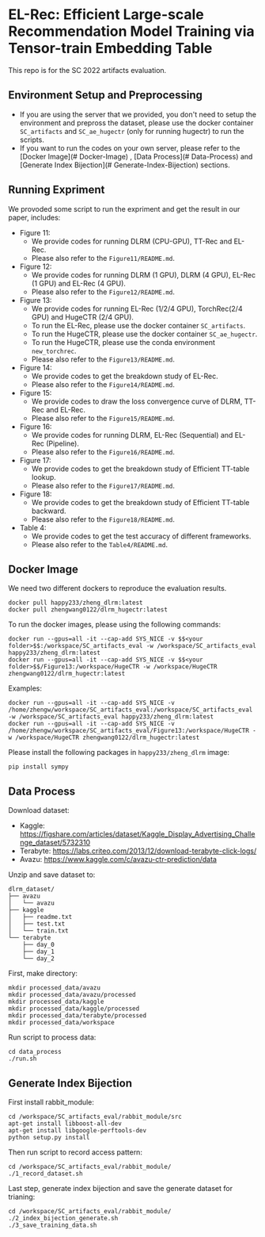 # EL-Rec: Efficient Large-scale Recommendation Model Training via Tensor-train Embedding Table

This repo is for the SC 2022 artifacts evaluation.



## Environment Setup and Preprocessing

* If you are using the server that we provided, you don't need to setup the environment and prepross the dataset, please use the docker container `SC_artifacts`  and `SC_ae_hugectr` (only for running hugectr) to run the scripts.
* If you want to run the codes on your own server, please refer to the  [Docker Image](# Docker-Image) , [Data Process](# Data-Process) and [Generate Index Bijection](# Generate-Index-Bijection) sections.



## Running Expriment

We provoded some script to run the expriment and get the result in our paper, includes:

* Figure 11: 
  * We provide codes for running DLRM (CPU-GPU), TT-Rec and EL-Rec.
  * Please also refer to the `Figure11/README.md`.
* Figure 12:
  * We provide codes for running DLRM (1 GPU), DLRM (4 GPU), EL-Rec (1 GPU) and EL-Rec (4 GPU).
  * Please also refer to the `Figure12/README.md`.
* Figure 13:
  * We provide codes for running EL-Rec (1/2/4 GPU), TorchRec(2/4 GPU) and HugeCTR (2/4 GPU).
  * To run the EL-Rec, please use the docker container `SC_artifacts`.
  * To run the HugeCTR, please use the docker container `SC_ae_hugectr`.
  * To run the HugeCTR, please use the conda environment `new_torchrec`.
  * Please also refer to the `Figure13/README.md`.
* Figure 14:
  * We provide codes to get the breakdown study of EL-Rec.
  * Please also refer to the `Figure14/README.md`.
* Figure 15:
  * We provide codes to draw the loss convergence curve of DLRM, TT-Rec and EL-Rec.
  * Please also refer to the `Figure15/README.md`.
* Figure 16:
  * We provide codes for running DLRM, EL-Rec (Sequential) and EL-Rec (Pipeline).
  * Please also refer to the `Figure16/README.md`.
* Figure 17:
  * We provide codes to get the breakdown study of Efficient TT-table lookup.
  * Please also refer to the `Figure17/README.md`.
* Figure 18:
  * We provide codes to get the breakdown study of Efficient TT-table backward.
  * Please also refer to the `Figure18/README.md`.
* Table 4:
  * We provide codes to get the test accuracy of different frameworks.
  * Please also refer to the `Table4/README.md`.


## Docker Image 

We need two different dockers to reproduce the evaluation results.

```
docker pull happy233/zheng_dlrm:latest
docker pull zhengwang0122/dlrm_hugectr:latest
```

To run the docker images, please using the following commands:

```
docker run --gpus=all -it --cap-add SYS_NICE -v $$<your folder>$$:/workspace/SC_artifacts_eval -w /workspace/SC_artifacts_eval happy233/zheng_dlrm:latest
docker run --gpus=all -it --cap-add SYS_NICE -v $$<your folder>$$/Figure13:/workspace/HugeCTR -w /workspace/HugeCTR zhengwang0122/dlrm_hugectr:latest
```

Examples:

```
docker run --gpus=all -it --cap-add SYS_NICE -v /home/zhengw/workspace/SC_artifacts_eval:/workspace/SC_artifacts_eval -w /workspace/SC_artifacts_eval happy233/zheng_dlrm:latest
docker run --gpus=all -it --cap-add SYS_NICE -v /home/zhengw/workspace/SC_artifacts_eval/Figure13:/workspace/HugeCTR -w /workspace/HugeCTR zhengwang0122/dlrm_hugectr:latest
```

Please install the following packages in `happy233/zheng_dlrm` image:

```
pip install sympy
```



## Data Process

Download dataset:

* Kaggle: https://figshare.com/articles/dataset/Kaggle_Display_Advertising_Challenge_dataset/5732310
* Terabyte:  https://labs.criteo.com/2013/12/download-terabyte-click-logs/
* Avazu: https://www.kaggle.com/c/avazu-ctr-prediction/data



Unzip and save dataset to:

```
dlrm_dataset/
├── avazu
│   └── avazu
├── kaggle
│   ├── readme.txt
│   ├── test.txt
│   └── train.txt
└── terabyte
    ├── day_0
    ├── day_1
    └── day_2
```



First, make directory:

```
mkdir processed_data/avazu
mkdir processed_data/avazu/processed
mkdir processed_data/kaggle
mkdir processed_data/kaggle/processed
mkdir processed_data/terabyte/processed
mkdir processed_data/workspace
```

Run script to process data:

```
cd data_process
./run.sh
```



## Generate Index Bijection

First install rabbit_module:

```
cd /workspace/SC_artifacts_eval/rabbit_module/src
apt-get install libboost-all-dev
apt-get install libgoogle-perftools-dev
python setup.py install
```

Then run script to record access pattern:

```
cd /workspace/SC_artifacts_eval/rabbit_module/
./1_record_dataset.sh
```

Last step, generate index bijection and save the generate dataset for trianing:

```
cd /workspace/SC_artifacts_eval/rabbit_module/
./2_index_bijection_generate.sh
./3_save_training_data.sh
```

### 